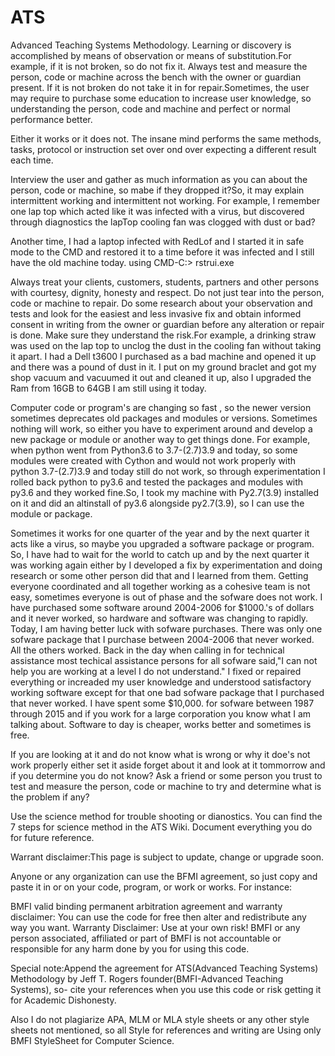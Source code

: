 # ATS
Advanced Teaching Systems Methodology.
Learning or discovery is accomplished by means of observation or means of substitution.For example, if it is not broken, so do not fix it.
Always test and measure the person, code or machine across the bench with the owner or guardian present. If it is not broken do not take it in for repair.Sometimes, the user may require to purchase some education to increase user knowledge, so understanding the person, code and machine and perfect or normal performance better.

Either it works or it does not. The insane mind performs the same methods, tasks, protocol or instruction set over ond over expecting a different result each time.

Interview the user and gather as much information as you can about the person, code or machine, so mabe if they dropped it?So, it may explain intermittent working and intermittent not working. For example, I remember one lap top which acted like it was infected with a virus, but discovered through diagnostics the lapTop cooling fan was clogged with dust or bad?

Another time, I had a laptop infected with RedLof and I started it in safe mode to the CMD and restored it to a time before it was infected and I still have the old machine today. using CMD-C:> rstrui.exe

Always treat your clients, customers, students, partners and other persons with courtesy, dignity, honesty and respect.
Do not just tear into the person, code or machine to repair. Do some research about your observation and tests and look for the easiest and less invasive fix and obtain informed consent in writing from the owner or guardian before any alteration or repair is done. Make sure they understand the risk.For example, a drinking straw was used on the lap top to unclog the dust in the cooling fan without taking it apart.
I had a Dell t3600 I purchased as a bad machine and opened it up and there was a pound of dust in it. I put on my ground braclet and got my shop vacuum and vacuumed it out and cleaned it up, also I upgraded the Ram from 16GB to 64GB I am still using it today.

Computer code or program's are changing so fast , so the newer version sometimes deprecates old packages and modules or versions. Sometimes nothing will work, so either you have to experiment around and develop a new package or module or another way to get things done. For example, when python went from Python3.6 to 3.7-(2.7)3.9 and today, so some modules were created with Cython and would not work properly with python 3.7-(2.7)3.9 and today still do not work, so through experimentation I rolled back python to py3.6 and tested the packages and modules with py3.6 and they worked fine.So, I took my machine with Py2.7(3.9) installed on it and did an altinstall of py3.6 alongside py2.7(3.9), so I can use the module or package.

Sometimes it works for one quarter of the year and by the next quarter it acts like a virus, so maybe you upgraded a software package or program. So, I have had to wait for the world to catch up and by the next quarter it was working again either by I developed a fix by experimentation and doing research or some other person did that and I learned from them. Getting everyone coordinated and all together working as a cohesive team is not easy, sometimes everyone is out of phase and the sofware does not work. I have purchased some software around  2004-2006 for $1000.'s of dollars and it never worked, so hardware and software was changing to rapidly. Today, I am having better luck with sofware purchases. There was only one sofware package that I purchase between 2004-2006 that never worked. All the others worked. Back in the day when calling in for technical assistance
most techical assistance persons for all sofware said,"I can not help you are working at a level I do not understand." I fixed or repaired everything or increaded my user knowledge and understood satisfactory working software except for that one bad sofware package that I purchased that never worked. I have spent some $10,000. for sofware between 1987 through 2015 and if you work for a large corporation you know what I am talking about. Software to day is cheaper, works better and sometimes is free.

If you are looking at it and do not know what is wrong or why it doe's not work properly either set it aside forget about it and look at it tommorrow and if you determine you do not know? Ask a friend or some person you trust to test and measure the person, code or machine to try and
determine what is the problem if any?

Use the science method for trouble shooting or dianostics. You can find the 7 steps for science method in the ATS Wiki.
Document everything you do for future reference.

Warrant disclaimer:This page is subject to update, change or upgrade soon.

Anyone or any organization can use the BFMI agreement, so just copy and paste it in or on your code, program, or work or works. For instance:

BMFI valid binding permanent arbitration agreement and warranty disclaimer: You can use the code for free then alter and redistribute any way you want. Warranty Disclaimer: Use at your own risk! BMFI or any person associated, affiliated or part of BMFI is not accountable or responsible for any harm done by you for using this code.

Special note:Append the agreement for ATS(Advanced Teaching Systems) Methodology by Jeff T. Rogers founder(BMFI-Advanced Teaching Systems), so- cite your references when you use this code or risk getting it for Academic Dishonesty.

Also I do not plagiarize APA, MLM or MLA style sheets or any other style sheets not mentioned, so all Style for references and writing are Using only BMFI StyleSheet for Computer Science.

